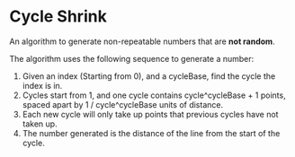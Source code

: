 # Cycle Shrink
An algorithm to generate non-repeatable numbers that are __not random__. 

The algorithm uses the following sequence to generate a number:
1. Given an index (Starting from 0), and a cycleBase, find the cycle the index is in.
2. Cycles start from 1, and one cycle contains cycle^cycleBase + 1 points, spaced apart by 1 / cycle^cycleBase units of distance.
3. Each new cycle will only take up points that previous cycles have not taken up.
4. The number generated is the distance of the line from the start of the cycle.